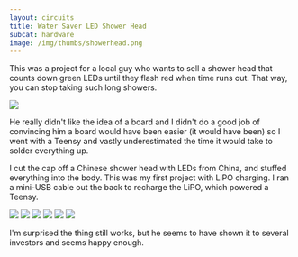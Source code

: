 ```yaml
---
layout: circuits
title: Water Saver LED Shower Head
subcat: hardware 
image: /img/thumbs/showerhead.png
---
```


This was a project for a local guy who wants to sell a shower head that counts down green LEDs until they flash red when time runs out. That way, you can stop taking such long showers. 

<img src="/img/circuits/showerhead/green.png"> 

He really didn't like the idea of a board and I didn't do a good job of convincing him a board would have been easier (it would have been) so I went with a Teensy and vastly underestimated the time it would take to solder everything up. 

I cut the cap off a Chinese shower head with LEDs from China, and stuffed everything into the body. This was my first project with LiPO charging. I ran a mini-USB cable out the back to recharge the LiPO, which powered a Teensy.

<img src="/img/circuits/showerhead/side.png"> 

<img src="/img/circuits/showerhead/inside.png"> 

<img src="/img/circuits/showerhead/messofwires.png"> 

<img src="/img/circuits/showerhead/showbutton.png"> 

<img src="/img/circuits/showerhead/pluggedin.png"> 

<img src="/img/circuits/showerhead/red.png"> 

I'm surprised the thing still works, but he seems to have shown it to several investors and seems happy enough. 
